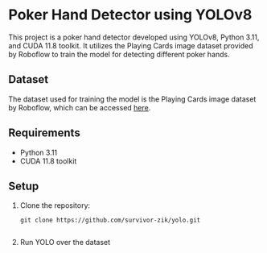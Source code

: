 # Poker Hand Detector using YOLOv8

This project is a poker hand detector developed using YOLOv8, Python 3.11, and CUDA 11.8 toolkit. It utilizes the Playing Cards image dataset provided by Roboflow to train the model for detecting different poker hands.

## Dataset
The dataset used for training the model is the Playing Cards image dataset by Roboflow, which can be accessed [here](https://universe.roboflow.com/augmented-startups/playing-cards-ow27d).

## Requirements
- Python 3.11
- CUDA 11.8 toolkit

## Setup
1. Clone the repository:
   ```
   git clone https://github.com/survivor-zik/yolo.git
   ```
    ```
2. Run YOLO over the dataset 
    ```